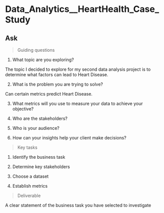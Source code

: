 # Data_Analytics__HeartHealth_Case_Study

## Ask

> Guiding questions

1. What topic are you exploring?

The topic I decided to explore for my second data analysis project is to determine what factors can lead to Heart Disease.

2. What is the problem you are trying to solve?

Can certain metrics predict Heart Disease.

3. What metrics will you use to measure your data to achieve your objective?

4. Who are the stakeholders?

5. Who is your audience?

6. How can your insights help your client make decisions?

> Key tasks

1. Identify the business task

2. Determine key stakeholders

3. Choose a dataset

4. Establish metrics

> Deliverable

A clear statement of the business task you have selected to investigate